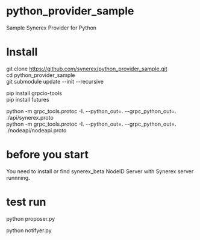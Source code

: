 # python_provider_sample

Sample Synerex Provider for Python

# Install

git clone https://github.com/synerex/python_provider_sample.git  
cd python_provider_sample  
git submodule update --init --recursive  

pip install grpcio-tools  
pip install futures  

python -m grpc_tools.protoc -I. --python_out=. --grpc_python_out=. ./api/synerex.proto  
python -m grpc_tools.protoc -I. --python_out=. --grpc_python_out=. ./nodeapi/nodeapi.proto  

# before you start

You need to install or find synerex_beta NodeID Server with Synerex server runnning.

# test run

python proposer.py

python notifyer.py

